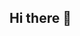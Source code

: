 ## Hi there 👋

<!--
**Pixel-Nebula/Pixel-Nebula** is a ✨ _special_ ✨ repository because its `README.md` (this file) appears on your GitHub profile.

Here are some ideas to get you started:

- 🔭 I’m currently working on Game Site
- 🌱 I’m currently learning Java Script
- 👯 I’m looking to collaborate on none
- 🤔 I’m looking for help with nothing
- 💬 Ask me about anything
- 📫 How to reach me: pixelnebulacontact@gmail.com
- 😄 Pronouns: he
- ⚡ Fun fact: none
-->
